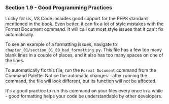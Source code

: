 ### Section 1.9 - Good Programming Practices

Lucky for us, VS Code includes good support for the PEP8 standard mentioned in the book. Even better, it can fix a lot of style mistakes with the Format Document command. It will call out most style issues that it can't fix automatically.

To see an example of a formatting issues, navigate to `chapter_01/section_01_09_bad_formatting.py`. This file has a few too many blank lines in a couple of places, and it also has too many spaces on one of the lines.

To automatically fix this file, run the `Format Document` command from the Command Palette. Notice the automatic changes - after running the command, the file will look different, but its function will not be affected.

It's a good practice to run this command on your files every once in a while - good formatting helps your code be understandable by other developers.